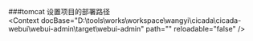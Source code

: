 ###tomcat
设置项目的部署路径   
 <Context docBase="D:\\tools\\works\\workspace\\wangyi\\cicada\\cicada-webui\\webui-admin\\target\\webui-admin" path="" reloadable="false" /\>